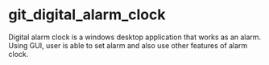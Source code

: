 # git_digital_alarm_clock
Digital alarm clock is a windows desktop application that works as an alarm. Using GUI, user is able to set alarm and also use other features of alarm clock.
